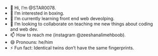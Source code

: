 - 👋 Hi, I’m @STAR0078.
- 👀 I’m interested in boxing.
- 🌱 I’m currently learning front end web deveolping.
- 💞️ I’m looking to collaborate on teaching me new things about coding and web dev.
- 📫 How to reach me (instagram @zeeshanalimehboob).
- 😄 Pronouns: he/him
- ⚡ Fun fact: Identical twins don’t have the same fingerprints.

<!---
STAR0078/STAR0078 is a ✨ special ✨ repository because its `README.md` (this file) appears on your GitHub profile.
You can click the Preview link to take a look at your changes.
--->
